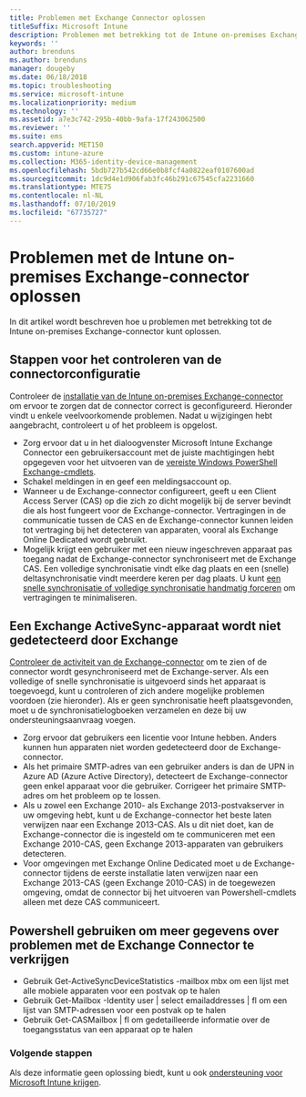 ```yaml
---
title: Problemen met Exchange Connector oplossen
titleSuffix: Microsoft Intune
description: Problemen met betrekking tot de Intune on-premises Exchange-connector oplossen.
keywords: ''
author: brenduns
ms.author: brenduns
manager: dougeby
ms.date: 06/18/2018
ms.topic: troubleshooting
ms.service: microsoft-intune
ms.localizationpriority: medium
ms.technology: ''
ms.assetid: a7e3c742-295b-40bb-9afa-17f243062500
ms.reviewer: ''
ms.suite: ems
search.appverid: MET150
ms.custom: intune-azure
ms.collection: M365-identity-device-management
ms.openlocfilehash: 5bdb727b542cd66e0b8fcf4a0822eaf0107600ad
ms.sourcegitcommit: 1dc9d4e1d906fab3fc46b291c67545cfa2231660
ms.translationtype: MTE75
ms.contentlocale: nl-NL
ms.lasthandoff: 07/10/2019
ms.locfileid: "67735727"
---
```

# <a name="troubleshoot-the-intune-on-premises-exchange-connector"></a>Problemen met de Intune on-premises Exchange-connector oplossen

In dit artikel wordt beschreven hoe u problemen met betrekking tot de Intune on-premises Exchange-connector kunt oplossen.

## <a name="steps-for-checking-the-connector-configuration"></a>Stappen voor het controleren van de connectorconfiguratie 

Controleer de [installatie van de Intune on-premises Exchange-connector](exchange-connector-install.md) om ervoor te zorgen dat de connector correct is geconfigureerd. Hieronder vindt u enkele veelvoorkomende problemen. Nadat u wijzigingen hebt aangebracht, controleert u of het probleem is opgelost.

- Zorg ervoor dat u in het dialoogvenster Microsoft Intune Exchange Connector een gebruikersaccount met de juiste machtigingen hebt opgegeven voor het uitvoeren van de [vereiste Windows PowerShell Exchange-cmdlets](exchange-connector-install.md#exchange-cmdlet-requirements).
- Schakel meldingen in en geef een meldingsaccount op.
- Wanneer u de Exchange-connector configureert, geeft u een Client Access Server (CAS) op die zich zo dicht mogelijk bij de server bevindt die als host fungeert voor de Exchange-connector. Vertragingen in de communicatie tussen de CAS en de Exchange-connector kunnen leiden tot vertraging bij het detecteren van apparaten, vooral als Exchange Online Dedicated wordt gebruikt.
- Mogelijk krijgt een gebruiker met een nieuw ingeschreven apparaat pas toegang nadat de Exchange-connector synchroniseert met de Exchange CAS. Een volledige synchronisatie vindt elke dag plaats en een (snelle) deltasynchronisatie vindt meerdere keren per dag plaats.  U kunt [een snelle synchronisatie of volledige synchronisatie handmatig forceren](exchange-connector-install.md#manually-force-a-quick-sync-or-full-sync) om vertragingen te minimaliseren.
 
## <a name="exchange-activesync-device-not-discovered-from-exchange"></a>Een Exchange ActiveSync-apparaat wordt niet gedetecteerd door Exchange
[Controleer de activiteit van de Exchange-connector](exchange-connector-install.md#on-premises-exchange-connector-high-availability-support) om te zien of de connector wordt gesynchroniseerd met de Exchange-server. Als een volledige of snelle synchronisatie is uitgevoerd sinds het apparaat is toegevoegd, kunt u controleren of zich andere mogelijke problemen voordoen (zie hieronder). Als er geen synchronisatie heeft plaatsgevonden, moet u de synchronisatielogboeken verzamelen en deze bij uw ondersteuningsaanvraag voegen.

- Zorg ervoor dat gebruikers een licentie voor Intune hebben. Anders kunnen hun apparaten niet worden gedetecteerd door de Exchange-connector.
- Als het primaire SMTP-adres van een gebruiker anders is dan de UPN in Azure AD (Azure Active Directory), detecteert de Exchange-connector geen enkel apparaat voor die gebruiker. Corrigeer het primaire SMTP-adres om het probleem op te lossen.
- Als u zowel een Exchange 2010- als Exchange 2013-postvakserver in uw omgeving hebt, kunt u de Exchange-connector het beste laten verwijzen naar een Exchange 2013-CAS. Als u dit niet doet, kan de Exchange-connector die is ingesteld om te communiceren met een Exchange 2010-CAS, geen Exchange 2013-apparaten van gebruikers detecteren. 
- Voor omgevingen met Exchange Online Dedicated moet u de Exchange-connector tijdens de eerste installatie laten verwijzen naar een Exchange 2013-CAS (geen Exchange 2010-CAS) in de toegewezen omgeving, omdat de connector bij het uitvoeren van Powershell-cmdlets alleen met deze CAS communiceert.


## <a name="using-powershell-to-get-more-data-on-exchange-connector-issues"></a>Powershell gebruiken om meer gegevens over problemen met de Exchange Connector te verkrijgen
- Gebruik Get-ActiveSyncDeviceStatistics -mailbox mbx om een lijst met alle mobiele apparaten voor een postvak op te halen
- Gebruik Get-Mailbox -Identity user | select emailaddresses | fl om een lijst van SMTP-adressen voor een postvak op te halen
- Gebruik Get-CASMailbox <upn> | fl om gedetailleerde informatie over de toegangsstatus van een apparaat op te halen

### <a name="next-steps"></a>Volgende stappen
Als deze informatie geen oplossing biedt, kunt u ook [ondersteuning voor Microsoft Intune krijgen](get-support.md).
